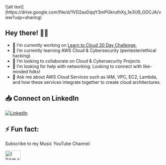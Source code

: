 <div display="flex">
![alt text](https://drive.google.com/file/d/1VD2axDqqY3mPGkruthXy_1e3U9_GDCJA/view?usp=sharing) 
</div>


## Hey there! 👋🏾


<!--
**hshittu17/hshittu17** is a ✨ _special_ ✨ repository because its `README.md` (this file) appears on your GitHub profile.


Here are some ideas to get you started:
-->
- 🔭 I’m currently working on [Learn to Cloud 30 Day Challenge]([url](https://learntocloud.guide/)), 
- 🌱 I’m currently learning AWS Cloud & Cybersecurity (pentester/ethical hacking)
- 👯 I’m looking to collaborate on Cloud & Cybersecurity Projects
- 🤔 I’m looking for help with networking. Looking to connect with like-minded folks!
- 💬 Ask me about AWS Cloud Services such as IAM, VPC, EC2, Lambda, and how these services integrate together to create cloud architectures. 


## 📥 Connect on LinkedIn
<div display="flex">
  <a href="https://www.linkedin.com/in/hamza-shittu/">
    <img src="https://img.shields.io/badge/linkedin-%230077B5.svg?style=for-the-badge&logo=linkedin&logoColor=white" alt="LinkedIn"/>
  </a>
</div>

## ⚡ Fun fact:
Subscribe to my Music YouTube Channel:
<div display="flex">
<a href="https://www.youtube.com/@hamzz6824/videos" target="blank"><img align="center" src="https://1291668043.rsc.cdn77.org/getthumbnail.aspx?q=60&crop=1&h=450&w=800&id_file=213976093" alt="I have a music YouTube Channel" height="30" width="50" /></a>
</div>
